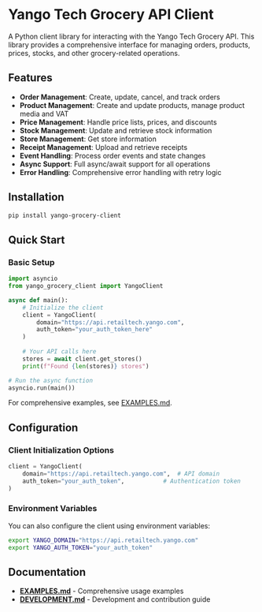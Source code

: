 # Yango Tech Grocery API Client

A Python client library for interacting with the Yango Tech Grocery API. This library provides a comprehensive interface for managing orders, products, prices, stocks, and other grocery-related operations.

## Features

- **Order Management**: Create, update, cancel, and track orders
- **Product Management**: Create and update products, manage product media and VAT
- **Price Management**: Handle price lists, prices, and discounts
- **Stock Management**: Update and retrieve stock information
- **Store Management**: Get store information
- **Receipt Management**: Upload and retrieve receipts
- **Event Handling**: Process order events and state changes
- **Async Support**: Full async/await support for all operations
- **Error Handling**: Comprehensive error handling with retry logic

## Installation

```bash
pip install yango-grocery-client
```

## Quick Start

### Basic Setup

```python
import asyncio
from yango_grocery_client import YangoClient

async def main():
    # Initialize the client
    client = YangoClient(
        domain="https://api.retailtech.yango.com",
        auth_token="your_auth_token_here"
    )
    
    # Your API calls here
    stores = await client.get_stores()
    print(f"Found {len(stores)} stores")

# Run the async function
asyncio.run(main())
```

For comprehensive examples, see [EXAMPLES.md](EXAMPLES.md).

## Configuration

### Client Initialization Options

```python
client = YangoClient(
    domain="https://api.retailtech.yango.com",  # API domain
    auth_token="your_auth_token",           # Authentication token
)
```

### Environment Variables

You can also configure the client using environment variables:

```bash
export YANGO_DOMAIN="https://api.retailtech.yango.com"
export YANGO_AUTH_TOKEN="your_auth_token"
```

## Documentation

- **[EXAMPLES.md](https://github.com/yango-tech/yango-tech-grocery-client/blob/main/EXAMPLES.md)** - Comprehensive usage examples
- **[DEVELOPMENT.md](https://github.com/yango-tech/yango-tech-grocery-client/blob/main/DEVELOPMENT.md)** - Development and contribution guide